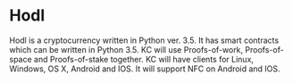 # Hodl
Hodl is a cryptocurrency written in Python ver. 3.5. It has smart contracts which can be written in Python 3.5. KC will use Proofs-of-work, Proofs-of-space and Proofs-of-stake together.
KC will have clients for Linux, Windows, OS X, Android and IOS. It will support NFC on Android and IOS.
